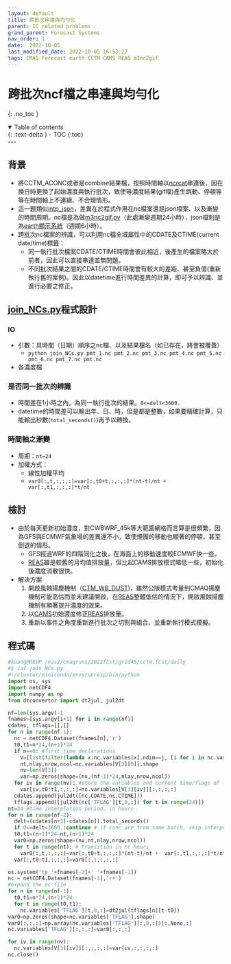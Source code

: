 ```yaml
---
layout: default
title: 跨批次串連與均勻化
parent: IC related problems
grand_parent: Forecast Systems
nav_order: 1
date:  2022-10-05
last_modified_date: 2022-10-05 16:53:27
tags: CMAQ Forecast earth CCTM CAMS REAS m3nc2gif
---
```


# 跨批次ncf檔之串連與均勻化
{: .no_toc }

<details open markdown="block">
  <summary>
    Table of contents
  </summary>
  {: .text-delta }
- TOC
{:toc}
</details>
--- 

## 背景

- 將CCTM_ACONC或者是combine結果檔，按照時間軸以[ncrcat][ncrcat]串連後，因在換日時更換了起始濃度與執行批次，致使等濃度結果(gif檔)產生跳動、停頓等等在時間軸上不連續、不合理情形。
- 這一題類似[intp_json][intp_json]，差異在於程式作用在nc檔案還是json檔案、以及漸變的時間周期。nc檔是為做[m3nc2gif.py][m3nc2gif.py]（此處漸變週期24小時），json檔則是為[earth顯示系統][cmaq_json]（週期6小時）。
- 跨批次nc檔案的辨識，可以利用nc檔全域屬性中的CDATE及CTIME(current date/time)標籤：
  - 同一執行批次檔案CDATE/CTIME時間會彼此相近，後產生的檔案略大於前者，因此可以直接串連並無問題。
  - 不同批次結果之間的CDATE/CTIME時間會有較大的差距、甚至負值(重新執行舊的案例)。因此以datetime進行時間差異的計算，即可予以辨識、並進行必要之修正。

## [join_NCs.py](https://sinotec2.github.io/FAQ/2022/10/05/join_NCs.html#程式碼)程式設計

### IO

- 引數：具時間（日期）順序之nc檔、以及結果檔名（如已存在，將會被覆蓋）
  - `python join_NCs.py pmt_1.nc pmt_2.nc pmt_3.nc pmt_4.nc pmt_5.nc pmt_6.nc pmt_7.nc pmt.nc `
- 各濃度檔

### 是否同一批次的辨識

- 時間差在1小時之內，為同一執行批次的結果。`0<=delt<3600.`
- datetime的時間差可以輸出年、日、時，但是都是整數，如果要精確計算，只能輸出秒數(`total_seconds()`)再予以轉換。

### 時間軸之漸變

- 周期：`nt=24`
- 加權方式：
  - 線性加權平均
  - `var0[:,t,:,:,:]=var[:,t0+t,:,:,:]*(nt-t)/nt +  var[:,t1,:,:,:]*t/nt`

## 檢討

- 由於每天更新初始濃度，對CWBWRF_45k等大範圍網格而言算是很頻繁，因為GFS與ECMWF氣象場的差異還不小，致使煙團的移動也顯著的停頓、甚至倒退的情形。
  - GFS經過WRF的四階同化之後，在海面上的移動速度較ECMWF快一些。
  - [REAS][REAS]雖是較舊的月均值排放量，但比起CAMS排放模式略低一些，初始化後濃度消散很快。
- 解決方案
  1. 開啟風蝕揚塵機制（[CTM_WB_DUST][CWBWRF_15k])，雖然公版模式考量到CMAQ揚塵機制可能高估而並未建議開啟，在[REAS][REAS]整體低估的情況下，開啟風蝕揚塵機制有顯著提升濃度的效果。
  1. 以[CAMS][CAMS_desc]初始濃度修正[REAS][REAS]排放量。
  1. 重新以事件之角度重新進行批次之切割與組合、並重新執行模式模擬。

## 程式碼

```python
#kuang@DEVP /nas2/cmaqruns/2022fcst/grid45/cctm.fcst/daily
#$ cat join_NCs.py
#!/cluster/miniconda/envs/unresp/bin/python
import os, sys
import netCDF4
import numpy as np
from dtconvertor import dt2jul, jul2dt

nf=len(sys.argv)-1
fnames=[sys.argv[i+1] for i in range(nf)]
cdates, tflags=[],[]
for n in range(nf-1):
  nc = netCDF4.Dataset(fnames[n],'r')
  t0,t1=n*24,(n+1)*24
  if n==0: #first time declarations
    V=[list(filter(lambda x:nc.variables[x].ndim==j, [i for i in nc.variables])) for j in [1,2,3,4]]
    nt,nlay,nrow,ncol=nc.variables[V[3][0]].shape
    nv=len(V[3])
    var=np.zeros(shape=(nv,(nf-1)*24,nlay,nrow,ncol))
  for iv in range(nv): #store the variables and current time/flags of files
    var[iv,t0:t1,:,:,:]=nc.variables[V[3][iv]][:,:,:,:]
  cdates.append(jul2dt([nc.CDATE,nc.CTIME]))
  tflags.append([jul2dt(nc['TFLAG'][t,0,:]) for t in range(24)])
nt=24 #time interplation period, in hours
for n in range(nf-2):
  delt=(cdates[n+1]-cdates[n]).total_seconds()
  if 0<=delt<3600.:continue # if conc are from same batch, skip interpolation
  t0,t1=(n+1)*24-nt,(n+1)*24
  var0=np.zeros(shape=(nv,nt,nlay,nrow,ncol))
  for t in range(nt): # transition in nt hours
    var0[:,t,:,:,:]=var[:,t0+t,:,:,:]*(nt-t)/nt +  var[:,t1,:,:,:]*t/nt
  var[:,t0:t1,:,:,:]=var0[:,:,:,:,:]

os.system('cp '+fnames[-2]+' '+fnames[-1])
nc = netCDF4.Dataset(fnames[-1],'r+')
#expand the nc file
for n in range(nf-1):
  t0,t1=n*24,(n+1)*24
  for t in range(t0,t1):
    nc.variables['TFLAG'][t,0,:]=dt2jul(tflags[n][t-t0])
var0=np.zeros(shape=nc.variables['TFLAG'].shape)
var0[:,:,:]=np.array(nc.variables['TFLAG'][:,0,:])[:,None,:]
nc.variables['TFLAG'][:,:,:]=var0[:,:,:]

for iv in range(nv):
  nc.variables[V[3][iv]][:,:,:,:]=var[iv,:,:,:,:]
nc.close()
```

[intp_json]: <https://sinotec2.github.io/FAQ/2022/10/04/intp_json.html> "時間內插取代初始小時濃度"
[m3nc2gif.py]: <https://sinotec2.github.io/Focus-on-Air-Quality/utilities/Graphics/wrf-python/4.m3nc2gif/> "Focus-on-Air-Quality->utilities->Graphics->wrf-python->4.m3nc2gifm3nc檔案轉GIF"
[cmaq_json]: <https://sinotec2.github.io/FAQ/2022/08/31/cmaq_json.html> "earth套件展示wrfout與CCTM_ACONC結果 "
[CWBWRF_15k]: <https://sinotec2.github.io/Focus-on-Air-Quality/GridModels/Abundant_NoG_Runs/CWBWRF_15k/> "Focus-on-Air-Quality->CMAQ Model System->Abundant NoG Runs->CWBWRF_15k東亞地區解析度15Km之CMAQ模擬分析"
[REAS]: <https://sinotec2.github.io/Focus-on-Air-Quality/Global_Regional_Emission/REAS/reas2cmaq/#背景> "Focus-on-Air-Quality->Global/Regional Emission->Regional Emission inventory in ASia->地面排放檔之讀取及轉換->背景"
[ncrcat]: <https://sinotec2.github.io/Focus-on-Air-Quality/GridModels/POST/2.do_shk/> "COMBINE_ACONC檔案之篩選整併"
[CAMS_desc]: <https://ads.atmosphere.copernicus.eu/cdsapp#!/dataset/cams-global-atmospheric-composition-forecasts?tab=overview> "CAMS每天2次進行全球大氣成分的5天預報，包括50多種氣狀物和7種顆粒物(沙漠塵埃、海鹽、有機物、黑碳、硫酸鹽、硝酸鹽和銨氣溶膠)。初始條件為衛星及地面觀測數據同化分析結果，允許在地面觀測數據覆蓋率低、或無法直接觀測到的大氣污染物進行估計，除此之外，它還使用到基於調查清單或觀測反衍的排放估計，以作為表面的邊界條件。"